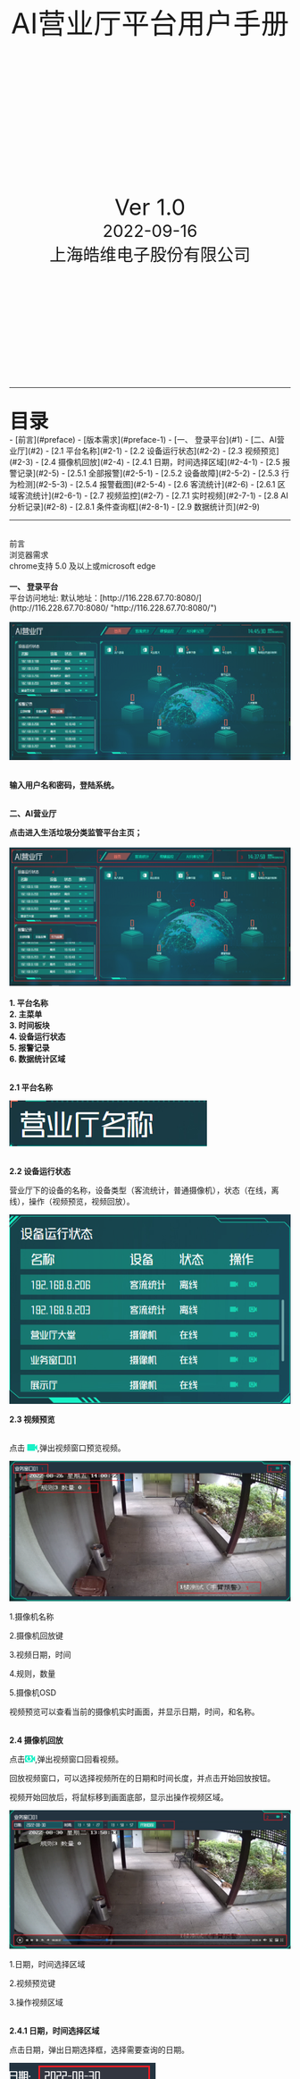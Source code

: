 <link rel="stylesheet" type="text/css" href="css/howell.font/howell.font.css">
<link rel="stylesheet" type="text/css" href="css/material-design-iconic-font/css/materialdesignicons.min.css">
<link rel="stylesheet" type="text/css" href="css/glyphicons/css.css">

<style>
i{
font-size:25px;}
.center{
	display:flex;
align-items:center;
}
</style>



<br /><br /><br /><br /><br /><br /><br /><br /><br /><br /><br /><br />
<div style="text-align:center;font-size:50px;">
AI营业厅平台用户手册
</div>
<br />
<br />
<br />
<br />

<br />
<br /><br /><br /><br /><br /><br /><br /><br /><br /><br /><br />

<div style="text-align:center;font-size:40px">Ver 1.0</div>
<div style="text-align:center;font-size:30px">2022-09-16</div>
<div style="text-align:center;font-size:30px">上海皓维电子股份有限公司</div>
<br /><br /><br /><br /><br /><br /><br /><br /><br /><br /><br /><br />

----------
<br />
<div style="font-size:35px;font-weight:bold">
目录
</div>
-	[前言](#preface)
	-   [版本需求](#preface-1)
-	[一、 登录平台](#1)
-	[二、AI营业厅](#2)
	-	[2.1 平台名称](#2-1)
	-	[2.2 设备运行状态](#2-2)	
	-	[2.3 视频预览](#2-3)
    -	[2.4 摄像机回放](#2-4)		
		-	[2.4.1 日期，时间选择区域](#2-4-1)
    -	[2.5 报警记录](#2-5)
		-	[2.5.1 全部报警](#2-5-1)
		-	[2.5.2 设备故障](#2-5-2)
		-	[2.5.3 行为检测](#2-5-3)
		-	[2.5.4 报警截图](#2-5-4)
    -	[2.6 客流统计](#2-6)
		-   [2.6.1 区域客流统计](#2-6-1)
	-	[2.7 视频监控](#2-7)
		-   [2.7.1 实时视频](#2-7-1)
	-	[2.8 AI分析记录](#2-8)
		-   [2.8.1 条件查询框](#2-8-1)
	-	[2.9 数据统计页](#2-9)





		
----------
<br />
<div class="title level1" id="preface">前言</div>

<div class="title level2" id="preface-1">浏览器需求</div>

<div style="font-weight:bold"></div>
chrome支持 5.0 及以上或microsoft edge
<br /><br />

<div class="title level1" id="1">
<b>一、 登录平台</b>
</div>
平台访问地址:
默认地址：[http://116.228.67.70:8080/](http://116.228.67.70:8080/ "http://116.228.67.70:8080/")<br/><br/>
<img src="img/Homepage.jpg"><br/><br/>

<b>输入用户名和密码，登陆系统。</b>
<br />
<br />



<div class="title level1" id="2">
<b>二、AI营业厅</b>
</div>



<b>点击进入生活垃圾分类监管平台主页；</b>
<br/>
<br/>
<img src="img/StreetList.jpg" ><br/>
<br/>
<b>**1.  平台名称**</b><br/>
<b>**2.  主菜单**</b><br/>
<b>**3.  时间板块**</b><br/>
<b>**4.  设备运行状态**</b><br/>
<b>**5.  报警记录**</b><br/>
<b>**6.  数据统计区域**</b><br/>

<br/>


<div class="title level2" id="2-1">
<b>2.1 平台名称</b>
</div>


<img src="img/ptname.jpg" ><br/>
<br/>



<div class="title level2" id="2-2">
<b>2.2 设备运行状态</b>
</div>

营业厅下的设备的名称，设备类型（客流统计，普通摄像机），状态（在线，离线），操作（视频预览，视频回放）。<br/>

<img src="img/equipmentinfo.jpg" ><br/>




<div class="title level2" id="2-3">
<b>2.3 视频预览</b>
</div>
<br/>

点击 ![](img/png/video001.png),弹出视频窗口预览视频。<br/>

<img src="img/videowin.jpg" ><br/>

1.摄像机名称<br/>

2.摄像机回放键<br/>

3.视频日期，时间<br/>

4.规则，数量<br/>

5.摄像机OSD<br/>

视频预览可以查看当前的摄像机实时画面，并显示日期，时间，和名称。<br/>
<br/>


<div class="title level2" id="2-4">
<b>2.4 摄像机回放</b>
</div>

点击![](img/png/videoreview.png),弹出视频窗口回看视频。<br/>

回放视频窗口，可以选择视频所在的日期和时间长度，并点击开始回放按钮。<br/>

视频开始回放后，将鼠标移到画面底部，显示出操作视频区域。<br/>

<img src="img/videoback.jpg" ><br/>

1.日期，时间选择区域<br/>

2.视频预览键<br/>

3.操作视频区域<br/>
<br/>

<div class="title level3" id="2-4-1">
<b>2.4.1 日期，时间选择区域 </b>
</div>

点击日期，弹出日期选择框，选择需要查询的日期。<br/>

<img src="img/datechoose.jpg" ><br/>

点击年月，弹出月份选择框，选择需要查询的月份。<br/>

<img src="img/mouthchoose.jpg" ><br/>

点击年，弹出年选择框，选择需要查询的年。<br/>

<img src="img/yearchoose.jpg" ><br/>


选择时间，点击时，分，秒以更改时间，左边是开始时间，右边是结束时间，确定时间段后点击开始回放视频。<br/>

<img src="img/timechoose.jpg" ><br/>

视频回放的操作栏。<br/>

<img src="img/caozuovideo.jpg" ><br/>

<br/>
<br/>

<div class="center">
<i class="me-2 mdi mdi-pause-circle-outline"></i>  &emsp;&emsp;  暂停
</div>

<div class="center">
<i class="mdi mdi-skip-backward"></i>  &emsp;&emsp;  慢放
</div>

<div class="center">
<i class="mdi mdi-skip-forward"></i>  &emsp;&emsp;  快进
</div>

 <div class="center">
<i class="mdi mdi-skip-next"></i>  &emsp;&emsp;  单帧进
</div>

 <div class="center">
<i class="mdi mdi-undo"></i>  &emsp;&emsp;  退30秒
</div>

 <div class="center">
<i class="mdi mdi-redo"></i>  &emsp;&emsp;  进30秒
</div>



<img src="img/timebar.jpg" >  &emsp;时间条,固定为30S<br/>


 <div class="center">
<i class="mdi mdi-volume-high"></i>  &emsp;&emsp;  音量
</div>

 <div class="center">
<i class="howell-icon-garbage-target-off"></i>  &emsp;&emsp;  目标
</div>


 <div class="center">
<i class="howell-icon-picture"></i>  &emsp;&emsp;  截图
</div>



<div class="center">
<i class="mdi mdi-fullscreen"></i>  &emsp;&emsp;  全屏
</div>


<br/>
<br/>


<div class="title level2" id="2-5">
<b>2.5 报警记录 </b>
</div>


此图显示设备信息，行为，时间，报警回放视频和报警截图：<br/>

<img src="img/Alarmrecord.jpg" ><br/>
<br/>

1. 设备信息（对应摄像机名字，部署楼层）<br/>

2. 行为（上线，离线，剧烈运动，滞留/徘徊，递交材料）<br/>

3. 时间（发生报警的时间）<br/>

4. 报警回放视频（点击回放报警视频，选择日期，开始时间，结束时间然后点击开始回放，默认视频时长为30S）<br/>

5. 报警截图（触发报警事件后的视频截图）<br/>



<div class="title level3" id="2-5-1">
<b>2.5.1 全部报警 </b>
</div>

统计出所有报警记录的列表，包括摄像机名称，摄像机部署的楼层，报警类型，触发报警时间，视频回放和截图。<br/>

<img src="img/Alarmrecord.jpg" ><br/>



<div class="title level3" id="2-5-2">
<b>2.5.2 设备故障 </b>
</div>

统计出所有发生故障设备的列表，包括设备名称，设备部署的楼层，报警类型，发生故障的时间，视频回放和截图。<br/>

<img src="img/equipmentfailure.jpg" ><br/>


<div class="title level3" id="2-5-3">
<b>2.5.3 行为监测 </b>
</div>

<img src="img/Alarmrecord.jpg" ><br/>


<div class="title level3" id="2-5-4">
<b>2.5.4 报警截图 </b>
</div>

点击 ![](img/png/PIC.jpg) ，打开截图。<br/>

蓝框内是报警区域，红框内是检测到的报警对象。<br/>

报警截图中也能体现触发报警的摄像机名称，日期，时间和规则。<br/>

<img src="img/AlarmPIC.jpg" ><br/>

<div class="title level2" id="2-6">
<b>2.6 客流统计 </b>
</div>

<img src="img/acvisitor.jpg" ><br/>

选择日期，日期默认为当天，具体操作参见：[2.4.1](#2-4-1)<br/>

<img src="img/choosedate.jpg" ><br/>

点击日报表，展开日报表/周报表/月报表菜单。<br/>

<img src="img/datelist.jpg" ><br/>

日报表：绿色柱状为进客流，蓝色柱状为出客流。<br/>

<img src="img/datedata01.jpg" ><br/>

周报表：统计当周的客流<br/>

<img src="img/weekdata.jpg" ><br/>


月报表：统计当月的客流，注意纵轴的日期间隔两天。<br/>

<img src="img/mouthdata.jpg" ><br/>

点击柱状图图标，弹出下拉菜单，可以切换折线图。<br/>

<img src="img/zhexian.jpg" ><br/>

月折线图<br/>

折现对应横轴日期的部分会显示那一天统计的客流数量<br/>

<img src="img/monthzhexian.jpg" ><br/>

鼠标移至折现出，会出现详情弹窗--日期、进客流数量、出客流数量。<br/>

<img src="img/infowindow.jpg" ><br/>

<div class="title level3" id="2-6-1">
<b>2.6.1 区域客流统计 </b>
</div>

统计当天的区域客流数量，比如说出入口、大堂或某个划定的区域。<br/>

切换日期、折线图方法具体操作参见：[2.6](#2-6)<br/>

<img src="img/partaccount.jpg" ><br/>

<div class="title level2" id="2-7">
<b>2.7 视频监控 </b>
</div>

查看摄像机列表，搜寻摄像机以观察摄像机的实时视频和视频回放，也可以实行分屏观看或者全屏观看。<br/>

<img src="img/video01.jpg" ><br/>

<div class="title level3" id="2-7-1">
<b>2.7.1 实时视频 </b>
</div>

输入摄像机名称：IPCamera,点击查询。<br/>

<img src="img/onvideo.jpg" ><br/>

双击IPCamera，打开实时视频内容。<br/>

<img src="img/searchvideo.jpg" >

点击 ![](img/png/fourscreen.jpg)， 大屏幕切换成4个小屏幕。<br/>

可以同时查看4个摄像机的实时视频。  <br/>

<img src="img/fourscreen001.jpg" ><br/>          

全屏效果<br/>

按ESC可以退出全屏模式<br/>

<img src="img/fullscreen02.jpg" ><br/>  

<br/><br/>

<div class="title level2" id="2-8">
<b>2.8     AI分析记录 </b>
</div>

1. 条件查询框<br/>

2. 报警记录信息<br/>

3. 报警记录当前数量和总数量<br/>

4. 翻页/跳转功能区<br/>

记录分析发生的报警行为，信息包括摄像机名称、部署摄像机的楼层、警戒的区域、报警的类型、对报警对象的描述信息、触发报警的事件、操作报警视频和截图，查看报警事件的画面。<br/>

同时可切换查询条件查询对应设备的视频和截图，并导出相应的信息。<br/>

<img src="img/AIrecord.jpg" > <br/>  

<div class="title level3" id="2-8-1">
<b>2.8.1  条件查询框 </b>
</div>

选择报警记录的开始时间和结束时间，部署摄像机的楼层，报警类型，摄像机的名称。<br/>

按条件查询报警记录，导出报警记录的Excel的文件。<br/>

 <img src="img/searchBar.jpg" ><br/>

日期，时间选择区域操作参见：[2.5.1](#2-5-1)<br/>

点击选择楼层下拉箭头，展开菜单。<br/>

 <img src="img/Floor.jpg" ><br/>

选择1F，点击查询，暂无相关报警信息。

 <img src="img/1Frecord.jpg" ><br/>

报警类型选择，点击下拉菜单，展开列表选择需要查询的类型。<br/>

 <img src="img/Alarmtype.jpg" ><br/>

输入摄像机名称，点击查询，搜索摄像机。<br/>

 <img src="img/findcamera.jpg" ><br/>

点击导出按钮 ![](img/png/outfile.jpg)，下载AI分析记录的文件至电脑上。<br/>

可以操作回放视频，详情参见摄像机回放:[2.5](#2-5)<br/>

 <img src="img/file.jpg" ><br/>

 <img src="img/camerafile.jpg" ><br/>


<div class="title level2" id="2-9">
<b>2.9  数据统计页 </b>
</div>

此区域将重要数据统计展示，方便工作人员阅览各项数据，没有更多操作功能。<br/>

想要查看详细信息请进入 AI分析记录 进行操作。<br/>


 <img src="img/AIdata.jpg" ><br/>

统计当天流入客流的数量<br/>

 <img src="img/visitor.jpg" ><br/>

统计当天流出客流的数量<br/>

 <img src="img/outvisitor.jpg" ><br/>

统计当天总事件数<br/>

 <img src="img/Allevetn01.jpg" ><br/>

统计今日业务总数<br/>

 <img src="img/Todayevent.jpg" ><br/>


统计每笔业务递交材料的数量<br/>

 <img src="img/infile01.jpg" ><br/>

统计当天离岗事件总数<br/>

 <img src="img/Leave.jpg" ><br/>

统计当天倒地事件总数<br/>

 <img src="img/down.jpg" ><br/>


统计当天徘徊事件总数<br/>

 <img src="img/linger.jpg" ><br/>

统计当天剧烈运动事件总数<br/>

 <img src="img/sport.jpg" ><br/>


统计当天人员聚集事件总数<br/>

 <img src="img/people01.jpg" ><br/>

统计当天遗留物品事件总数<br/>

 <img src="img/Legacy.jpg" ><br/>




-----------------------------------------------------------------